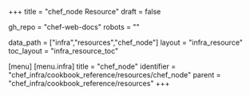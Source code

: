 +++
title = "chef_node Resource"
draft = false

gh_repo = "chef-web-docs"
robots = ""

data_path = ["infra","resources","chef_node"]
layout = "infra_resource"
toc_layout = "infra_resource_toc"


[menu]
  [menu.infra]
    title = "chef_node"
    identifier = "chef_infra/cookbook_reference/resources/chef_node"
    parent = "chef_infra/cookbook_reference/resources"
+++

<!-- The contents of this page are automatically generated from the chef_node.yaml file in the data directory. -->
<!-- To suggest a change, edit the https://github.com/chef/chef/blob/master/lib/chef/resource/chef_node.rb file
      and submit a pull request to the https://github.com/chef/chef repository. -->
